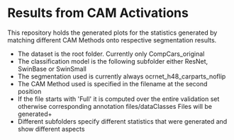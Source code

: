 # Results from CAM Activations
This repository holds the generated plots for the statistics generated by matching different CAM Methods onto respective segmentation results.
- The dataset is the root folder. Currently only CompCars_original
- The classification model is the following subfolder either ResNet, SwinBase or SwinSmall
- The segmentation used is currently always ocrnet_h48_carparts_noflip
- The CAM Method used is specified in the filename at the second position
- If the file starts with 'Full' it is computed over the entire validation set otherwise corresponding annotation files/dataClasses Files will be generated+
- Different subfolders specify different statistics that were generated and show different aspects
